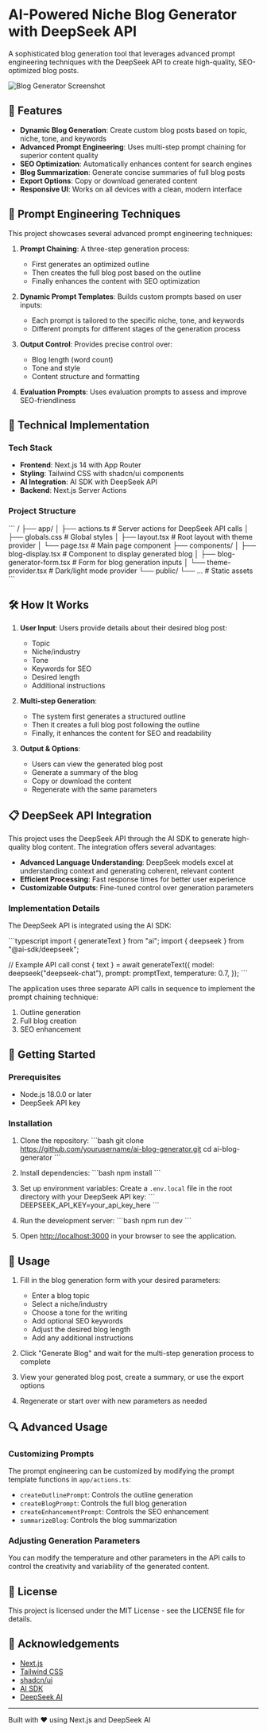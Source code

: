 # AI-Powered Niche Blog Generator with DeepSeek API

A sophisticated blog generation tool that leverages advanced prompt engineering techniques with the DeepSeek API to create high-quality, SEO-optimized blog posts.

![Blog Generator Screenshot](/placeholder.svg?height=400&width=800)

## 🚀 Features

- **Dynamic Blog Generation**: Create custom blog posts based on topic, niche, tone, and keywords
- **Advanced Prompt Engineering**: Uses multi-step prompt chaining for superior content quality
- **SEO Optimization**: Automatically enhances content for search engines
- **Blog Summarization**: Generate concise summaries of full blog posts
- **Export Options**: Copy or download generated content
- **Responsive UI**: Works on all devices with a clean, modern interface

## 🧠 Prompt Engineering Techniques

This project showcases several advanced prompt engineering techniques:

1. **Prompt Chaining**: A three-step generation process:
   - First generates an optimized outline
   - Then creates the full blog post based on the outline
   - Finally enhances the content with SEO optimization

2. **Dynamic Prompt Templates**: Builds custom prompts based on user inputs:
   - Each prompt is tailored to the specific niche, tone, and keywords
   - Different prompts for different stages of the generation process

3. **Output Control**: Provides precise control over:
   - Blog length (word count)
   - Tone and style
   - Content structure and formatting

4. **Evaluation Prompts**: Uses evaluation prompts to assess and improve SEO-friendliness

## 🔧 Technical Implementation

### Tech Stack

- **Frontend**: Next.js 14 with App Router
- **Styling**: Tailwind CSS with shadcn/ui components
- **AI Integration**: AI SDK with DeepSeek API
- **Backend**: Next.js Server Actions

### Project Structure

\`\`\`
/
├── app/
│   ├── actions.ts         # Server actions for DeepSeek API calls
│   ├── globals.css        # Global styles
│   ├── layout.tsx         # Root layout with theme provider
│   └── page.tsx           # Main page component
├── components/
│   ├── blog-display.tsx   # Component to display generated blog
│   ├── blog-generator-form.tsx # Form for blog generation inputs
│   └── theme-provider.tsx # Dark/light mode provider
└── public/
    └── ...                # Static assets
\`\`\`

## 🛠️ How It Works

1. **User Input**: Users provide details about their desired blog post:
   - Topic
   - Niche/industry
   - Tone
   - Keywords for SEO
   - Desired length
   - Additional instructions

2. **Multi-step Generation**:
   - The system first generates a structured outline
   - Then it creates a full blog post following the outline
   - Finally, it enhances the content for SEO and readability

3. **Output & Options**:
   - Users can view the generated blog post
   - Generate a summary of the blog
   - Copy or download the content
   - Regenerate with the same parameters

## 📋 DeepSeek API Integration

This project uses the DeepSeek API through the AI SDK to generate high-quality blog content. The integration offers several advantages:

- **Advanced Language Understanding**: DeepSeek models excel at understanding context and generating coherent, relevant content
- **Efficient Processing**: Fast response times for better user experience
- **Customizable Outputs**: Fine-tuned control over generation parameters

### Implementation Details

The DeepSeek API is integrated using the AI SDK:

\`\`\`typescript
import { generateText } from "ai";
import { deepseek } from "@ai-sdk/deepseek";

// Example API call
const { text } = await generateText({
  model: deepseek("deepseek-chat"),
  prompt: promptText,
  temperature: 0.7,
});
\`\`\`

The application uses three separate API calls in sequence to implement the prompt chaining technique:
1. Outline generation
2. Full blog creation
3. SEO enhancement

## 🚀 Getting Started

### Prerequisites

- Node.js 18.0.0 or later
- DeepSeek API key

### Installation

1. Clone the repository:
\`\`\`bash
git clone https://github.com/yourusername/ai-blog-generator.git
cd ai-blog-generator
\`\`\`

2. Install dependencies:
\`\`\`bash
npm install
\`\`\`

3. Set up environment variables:
Create a `.env.local` file in the root directory with your DeepSeek API key:
\`\`\`
DEEPSEEK_API_KEY=your_api_key_here
\`\`\`

4. Run the development server:
\`\`\`bash
npm run dev
\`\`\`

5. Open [http://localhost:3000](http://localhost:3000) in your browser to see the application.

## 🧩 Usage

1. Fill in the blog generation form with your desired parameters:
   - Enter a blog topic
   - Select a niche/industry
   - Choose a tone for the writing
   - Add optional SEO keywords
   - Adjust the desired blog length
   - Add any additional instructions

2. Click "Generate Blog" and wait for the multi-step generation process to complete

3. View your generated blog post, create a summary, or use the export options

4. Regenerate or start over with new parameters as needed

## 🔍 Advanced Usage

### Customizing Prompts

The prompt engineering can be customized by modifying the prompt template functions in `app/actions.ts`:

- `createOutlinePrompt`: Controls the outline generation
- `createBlogPrompt`: Controls the full blog generation
- `createEnhancementPrompt`: Controls the SEO enhancement
- `summarizeBlog`: Controls the blog summarization

### Adjusting Generation Parameters

You can modify the temperature and other parameters in the API calls to control the creativity and variability of the generated content.

## 📝 License

This project is licensed under the MIT License - see the LICENSE file for details.

## 🙏 Acknowledgements

- [Next.js](https://nextjs.org/)
- [Tailwind CSS](https://tailwindcss.com/)
- [shadcn/ui](https://ui.shadcn.com/)
- [AI SDK](https://sdk.vercel.ai/)
- [DeepSeek AI](https://deepseek.ai/)

---

Built with ❤️ using Next.js and DeepSeek AI
